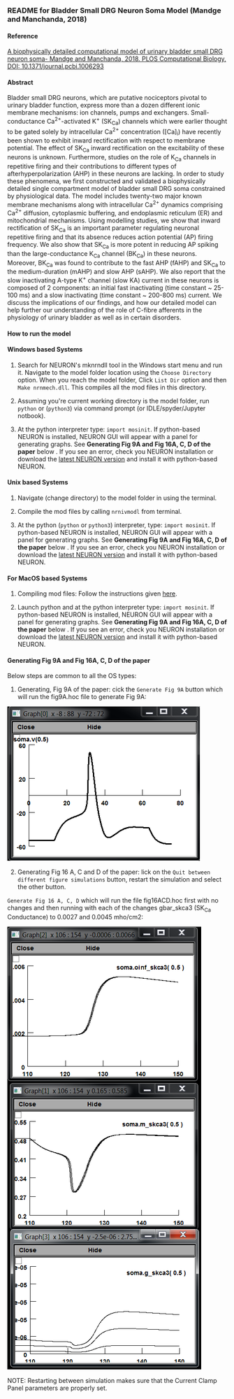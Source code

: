### README for Bladder Small DRG Neuron Soma Model (Mandge and Manchanda, 2018)

#### Reference

[A biophysically detailed computational model of urinary bladder small DRG neuron soma- Mandge and Manchanda, 2018. PLOS Computational Biology, DOI: 10.1371/journal.pcbi.1006293](http://doi.org/10.1371/journal.pcbi.1006293)

#### Abstract

Bladder small DRG neurons, which are putative nociceptors pivotal to urinary bladder function, express more than a dozen different ionic membrane mechanisms: ion channels, pumps and exchangers. Small-conductance Ca<sup>2+</sup>-activated K<sup>+</sup> (SK<sub>Ca</sub>) channels which were earlier thought to be gated solely by intracellular Ca<sup>2+</sup> concentration ([Ca]<sub>i</sub>) have recently been shown to exhibit inward rectification with respect to membrane potential. The effect of SK<sub>Ca</sub> inward rectification on the excitability of these neurons is unknown. Furthermore, studies on the role of K<sub>Ca</sub> channels in repetitive firing and their contributions to different types of afterhyperpolarization (AHP) in these neurons are lacking. In order to study these phenomena, we first constructed and validated a biophysically detailed single compartment model of bladder small DRG soma constrained by physiological data. The model includes twenty-two major known membrane mechanisms along with intracellular Ca<sup>2+</sup> dynamics comprising Ca<sup>2+</sup> diffusion, cytoplasmic buffering, and endoplasmic reticulum (ER) and mitochondrial mechanisms. Using modelling studies, we show that inward rectification of SK<sub>Ca</sub> is an important parameter regulating neuronal repetitive firing and that its absence reduces action potential (AP) firing frequency. We also show that SK<sub>Ca</sub> is more potent in reducing AP spiking than the large-conductance K<sub>Ca</sub> channel (BK<sub>Ca</sub>) in these neurons. Moreover, BK<sub>Ca</sub> was found to contribute to the fast AHP (fAHP) and SK<sub>Ca</sub> to the medium-duration (mAHP) and slow AHP (sAHP). We also report that the slow inactivating A-type K<sup>+</sup> channel (slow KA) current in these neurons is composed of 2 components: an initial fast inactivating (time constant ~ 25-100 ms) and a slow inactivating (time constant ~ 200-800 ms) current. We discuss the implications of our findings, and how our detailed model can help further our understanding of the role of C-fibre afferents in the physiology of urinary bladder as well as in certain disorders.

#### How to run the model

#### Windows based Systems

1. Search for NEURON's mknrndll tool in the Windows start menu and run it. Navigate to the model folder location using the `Choose Directory` option. When you reach the model folder, Click `List Dir` option and then `Make nrnmech.dll`. This compiles all the mod files in this directory.

2. Assuming you're current working directory is the model folder, run `python` or (`python3`) via command prompt (or IDLE/spyder/Jupyter notbook).

3. At the python interpreter type: `import mosinit`. If python-based NEURON is installed, NEURON GUI will appear with a panel for generating graphs. See **Generating Fig 9A and Fig 16A, C, D of the paper** below . If you see an error, check you NEURON installation or download the [latest NEURON version](https://www.neuron.yale.edu/neuron/download/precompiled-installers) and install it with  python-based NEURON.


#### Unix based Systems

1. Navigate (change directory) to the model folder in using the terminal. 

2. Compile the mod files by calling `nrnivmodl` from terminal. 

3. At the python (`python` or `python3`) interpreter, type: `import mosinit`. If python-based NEURON is installed, NEURON GUI will appear with a panel for generating graphs. See **Generating Fig 9A and Fig 16A, C, D of the paper** below . If you see an error, check you NEURON installation or download the [latest NEURON version](https://www.neuron.yale.edu/neuron/download/precompiled-installers) and install it with  python-based NEURON.

#### For MacOS based Systems

1. Compiling mod files: Follow the instructions given [here](https://www.neuron.yale.edu/neuron/static/docs/nmodl/macos.html).

2. Launch python and at the python interpreter type: `import mosinit`. If python-based NEURON is installed, NEURON GUI will appear with a panel for generating graphs. See **Generating Fig 9A and Fig 16A, C, D of the paper** below . If you see an error, check you NEURON installation or download the [latest NEURON version](https://www.neuron.yale.edu/neuron/download/precompiled-installers) and install it with  python-based NEURON.

#### Generating Fig 9A and Fig 16A, C, D of the paper
Below steps are common to all the OS types:


1. Generating, Fig 9A of the paper: cick the `Generate Fig 9A` button which will run the fig9A.hoc file to generate Fig 9A:

![fig 9A](./fig9A.PNG)

2. Generating Fig 16 A, C and D of the paper: lick on the `Quit between different figure simulations` button, restart the simulation and select the other button.

`Generate Fig 16 A, C, D` which will run the file fig16ACD.hoc first with no changes and then running with each of the changes
gbar_skca3 (SK<sub>Ca</sub> Conductance) to 0.0027 and 0.0045 mho/cm2:

![fig 16 acd](./fig16acd.PNG)

NOTE: Restarting between simulation makes sure that the Current Clamp Panel parameters are properly set.
